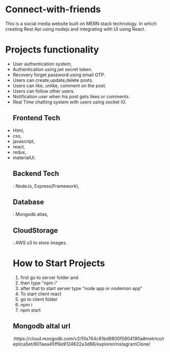 # Connect-with-friends
This is a social media website built on MERN stack technology.
In which creating Rest Api using nodejs and integrating with UI using React.

<h1>Projects functionality</h1>
<ul>
<li>User authentication system,</li>
<li>Authentication using jwt secret token.</li>
<li>Recovery forget password  using email OTP.</li>
<li>Users can create,update,delete posts.</li>
<li>Users can like, unlike, comment on the post.</li>
<li>Users can follow other users.</li>
<li>Notification user when his post  gets likes or comments.</li>
<li>Real Time chatting system with users using socket IO.</li>

<h2>Frontend Tech</h2>
<li>Html, 
<li>css, 
<li>javascript, 
<li>react, 
<li>redux, 
<li>materialUI.
<h2>Backend Tech</h2>: NodeJs, Express(Framework),
<h2>Database</h2>: Mongodb atlas,
<h2>CloudStorage</h2>: AWS s3 to store images.


<h1>How to Start Projects</h1>
<ol>
<li>first go to server folder and 
<li>then type "npm i"
<li>after that to start server type "node app or nodemon app"
<li>To start client react 
<li>go to client folder
<li>npm i
<li>npm start
</ol>

<h2>Mongodb altal url </h2>:https://cloud.mongodb.com/v2/5fa764c81bd9800f5804190a#metrics/replicaSet/601aea45ff8e9124622a3d88/explorer/instagramClone/


